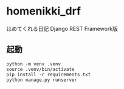 # homenikki_drf
ほめてくれる日記 Django REST Framework版

## 起動
```
python -m venv .venv
source .venv/bin/activate
pip install -r requirements.txt
python manage.py runserver
```

